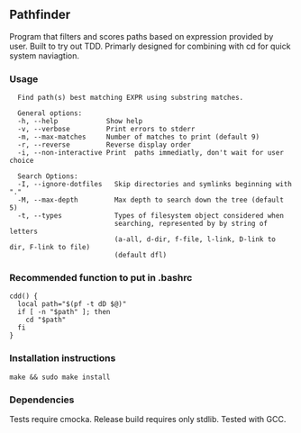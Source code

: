 ## Pathfinder
Program that filters and scores paths based on expression provided by user.
Built to try out TDD. Primarly designed for combining with cd for quick system naviagtion.

### Usage
```
  Find path(s) best matching EXPR using substring matches.

  General options:
  -h, --help            Show help
  -v, --verbose         Print errors to stderr
  -m, --max-matches     Number of matches to print (default 9)
  -r, --reverse         Reverse display order
  -i, --non-interactive Print  paths immediatly, don't wait for user choice

  Search Options:
  -I, --ignore-dotfiles   Skip directories and symlinks beginning with "."
  -M, --max-depth         Max depth to search down the tree (default 5)
  -t, --types             Types of filesystem object considered when
                          searching, represented by by string of letters
                          (a-all, d-dir, f-file, l-link, D-link to dir, F-link to file)
                          (default dfl)
```

### Recommended function to put in .bashrc
```
cdd() {
  local path="$(pf -t dD $@)"
  if [ -n "$path" ]; then
    cd "$path"
  fi
}
```

### Installation instructions
```
make && sudo make install
```

### Dependencies
Tests require cmocka.
Release build requires only stdlib.
Tested with GCC.
